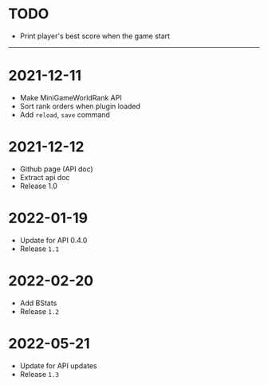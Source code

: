 # TODO
- Print player's best score when the game start 

---

# 2021-12-11
- Make MiniGameWorldRank API
- Sort rank orders when plugin loaded
- Add `reload`, `save` command

# 2021-12-12
- Github page (API doc)
- Extract api doc
- Release 1.0

# 2022-01-19
- Update for API 0.4.0
- Release `1.1`

# 2022-02-20
- Add BStats
- Release `1.2`

# 2022-05-21
- Update for API updates
- Release `1.3`